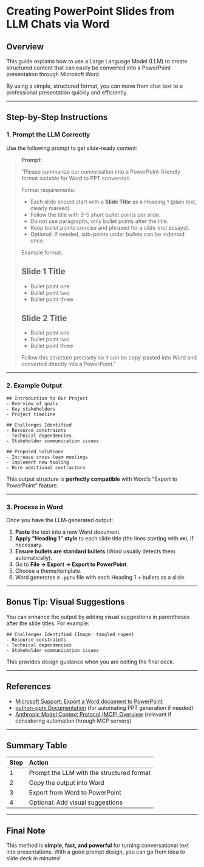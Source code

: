 # Creating PowerPoint Slides from LLM Chats via Word

## Overview
This guide explains how to use a Large Language Model (LLM) to create structured content that can easily be converted into a PowerPoint presentation through Microsoft Word.

By using a simple, structured format, you can move from chat text to a professional presentation quickly and efficiently.

---

## Step-by-Step Instructions

### 1. Prompt the LLM Correctly
Use the following prompt to get slide-ready content:

> **Prompt:**
>
> "Please summarize our conversation into a PowerPoint-friendly format suitable for Word to PPT conversion.
>
> Format requirements:
> - Each slide should start with a **Slide Title** as a Heading 1 (plain text, clearly marked).
> - Follow the title with 3–5 short bullet points per slide.
> - Do not use paragraphs; only bullet points after the title.
> - Keep bullet points concise and phrased for a slide (not essays).
> - Optional: If needed, sub-points under bullets can be indented once.
>
> Example format:
>
> ## Slide 1 Title
> - Bullet point one
> - Bullet point two
> - Bullet point three
>
> ## Slide 2 Title
> - Bullet point one
> - Bullet point two
> - Bullet point three
>
> Follow this structure precisely so it can be copy-pasted into Word and converted directly into a PowerPoint."

---

### 2. Example Output

```
## Introduction to Our Project
- Overview of goals
- Key stakeholders
- Project timeline

## Challenges Identified
- Resource constraints
- Technical dependencies
- Stakeholder communication issues

## Proposed Solutions
- Increase cross-team meetings
- Implement new tooling
- Hire additional contractors
```

This output structure is **perfectly compatible** with Word’s "Export to PowerPoint" feature.

---

### 3. Process in Word

Once you have the LLM-generated output:

1. **Paste** the text into a new Word document.
2. **Apply "Heading 1" style** to each slide title (the lines starting with `##`), if necessary.
3. **Ensure bullets are standard bullets** (Word usually detects them automatically).
4. Go to **File → Export → Export to PowerPoint**.
5. Choose a theme/template.
6. Word generates a `.pptx` file with each Heading 1 + bullets as a slide.

---

## Bonus Tip: Visual Suggestions

You can enhance the output by adding visual suggestions in parentheses after the slide titles. For example:

```
## Challenges Identified (Image: tangled ropes)
- Resource constraints
- Technical dependencies
- Stakeholder communication issues
```

This provides design guidance when you are editing the final deck.

---

## References

- [Microsoft Support: Export a Word document to PowerPoint](https://support.microsoft.com/en-us/office/export-a-word-document-to-powerpoint-d19f3c75-0b45-4a7d-92b5-16c5e62b29dc)
- [python-pptx Documentation](https://python-pptx.readthedocs.io/en/latest/) (for automating PPT generation if needed)
- [Anthropic Model Context Protocol (MCP) Overview](https://docs.anthropic.com/en/docs/model-context-protocol) (relevant if considering automation through MCP servers)

---

## Summary Table

| Step | Action |
|:-----|:------|
| 1 | Prompt the LLM with the structured format |
| 2 | Copy the output into Word |
| 3 | Export from Word to PowerPoint |
| 4 | Optional: Add visual suggestions |

---

## Final Note
This method is **simple, fast, and powerful** for turning conversational text into presentations. With a good prompt design, you can go from idea to slide deck in minutes!

